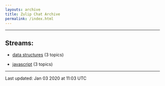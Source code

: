 ```yaml
---
layouts: archive
title: Zulip Chat Archive
permalink: /index.html
---
```


---

## Streams:

* [data structures](stream/217915-data-structures/index.html) (3 topics)

* [javascript](stream/217809-javascript/index.html) (3 topics)

<hr><p>Last updated: Jan 03 2020 at 11:03 UTC</p>